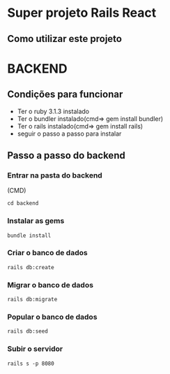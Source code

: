 <html>
<head>
  <link rel="stylesheet" href="./readme.css">
</head>
<body>
<h1> Super projeto Rails React </h1>

<h2>Como utilizar este projeto </h2>

# BACKEND

## Condições para funcionar

<ul>
  <li>Ter o ruby 3.1.3 instalado </li>
  <li>Ter o bundler instalado(cmd=> gem install bundler) </li>
  <li>Ter o rails instalado(cmd=> gem install rails) </li>
  <li>seguir o passo a passo para instalar</li>
</ul>

## Passo a passo do backend

### Entrar na pasta do backend
 <div id="colorido">(CMD)</div>

```cd backend ```

### Instalar as gems

```bundle install```

### Criar o banco de dados

```rails db:create```

### Migrar o banco de dados

```rails db:migrate```

### Popular o banco de dados

```rails db:seed```

### Subir o servidor

```rails s -p 8080```

</body>
</html>